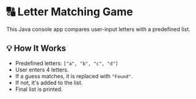 # 🔠 Letter Matching Game

This Java console app compares user-input letters with a predefined list.

## 💡 How It Works

- Predefined letters: `["a", "b", "c", "d"]`
- User enters 4 letters.
- If a guess matches, it is replaced with `"Found"`.
- If not, it's added to the list.
- Final list is printed.